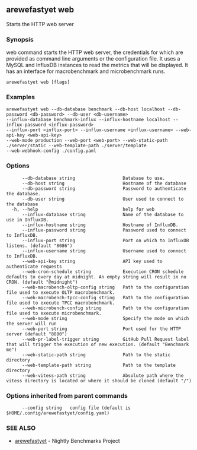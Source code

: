 ## arewefastyet web

Starts the HTTP web server

### Synopsis

web command starts the HTTP web server, the credentials for which are provided as command line arguments or the configuration file. 
It uses a MySQL and InfluxDB instances to read the metrics that will be displayed. It has an interface for macrobenchmark and microbenchmark runs.

```
arewefastyet web [flags]
```

### Examples

```
arewefastyet web --db-database benchmark --db-host localhost --db-password <db-password> --db-user <db-username>  
--influx-database benchmark-influx --influx-hostname localhost --influx-password <influx-password>
--influx-port <influx-port> --influx-username <influx-username> --web-api-key <web-api-key>
--web-mode production --web-port <web-port> --web-static-path ./server/static --web-template-path ./server/template
--web-webhook-config ./config.yaml
```

### Options

```
      --db-database string                  Database to use.
      --db-host string                      Hostname of the database
      --db-password string                  Password to authenticate the database.
      --db-user string                      User used to connect to the database
  -h, --help                                help for web
      --influx-database string              Name of the database to use in InfluxDB.
      --influx-hostname string              Hostname of InfluxDB.
      --influx-password string              Password used to connect to InfluxDB.
      --influx-port string                  Port on which to InfluxDB listens. (default "8086")
      --influx-username string              Username used to connect to InfluxDB.
      --web-api-key string                  API key used to authenticate requests
      --web-cron-schedule string            Execution CRON schedule defaults to every day at midnight. An empty string will result in no CRON. (default "@midnight")
      --web-macrobench-oltp-config string   Path to the configuration file used to execute OLTP macrobenchmark.
      --web-macrobench-tpcc-config string   Path to the configuration file used to execute TPCC macrobenchmark.
      --web-microbench-config string        Path to the configuration file used to execute microbenchmark.
      --web-mode string                     Specify the mode on which the server will run
      --web-port string                     Port used for the HTTP server (default "8080")
      --web-pr-label-trigger string         GitHub Pull Request label that will trigger the execution of new execution. (default "Benchmark me")
      --web-static-path string              Path to the static directory
      --web-template-path string            Path to the template directory
      --web-vitess-path string              Absolute path where the vitess directory is located or where it should be cloned (default "/")
```

### Options inherited from parent commands

```
      --config string   config file (default is $HOME/.config/arewefastyet/config.yaml)
```

### SEE ALSO

* [arewefastyet](arewefastyet.md)	 - Nightly Benchmarks Project

